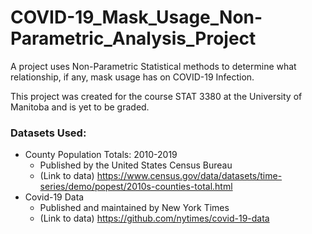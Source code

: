 # COVID-19_Mask_Usage_Non-Parametric_Analysis_Project
A project uses Non-Parametric Statistical methods to determine what relationship, if any, mask usage has on COVID-19 Infection.

This project was created for the course STAT 3380 at the University of Manitoba and is yet to be graded.

### Datasets Used:
- County Population Totals: 2010-2019
    - Published by the United States Census Bureau
    - (Link to data) https://www.census.gov/data/datasets/time-series/demo/popest/2010s-counties-total.html
- Covid-19 Data
    - Published and maintained by New York Times
    - (Link to data) https://github.com/nytimes/covid-19-data